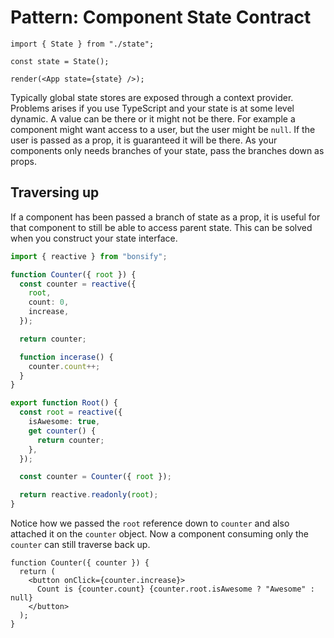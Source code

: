 # Pattern: Component State Contract

```tsx
import { State } from "./state";

const state = State();

render(<App state={state} />);
```

Typically global state stores are exposed through a context provider. Problems arises if you use TypeScript and your state is at some level dynamic. A value can be there or it might not be there. For example a component might want access to a user, but the user might be `null`. If the user is passed as a prop, it is guaranteed it will be there. As your components only needs branches of your state, pass the branches down as props.

## Traversing up

If a component has been passed a branch of state as a prop, it is useful for that component to still be able to access parent state. This can be solved when you construct your state interface.

```ts
import { reactive } from "bonsify";

function Counter({ root }) {
  const counter = reactive({
    root,
    count: 0,
    increase,
  });

  return counter;

  function incerase() {
    counter.count++;
  }
}

export function Root() {
  const root = reactive({
    isAwesome: true,
    get counter() {
      return counter;
    },
  });

  const counter = Counter({ root });

  return reactive.readonly(root);
}
```

Notice how we passed the `root` reference down to `counter` and also attached it on the `counter` object. Now a component consuming only the `counter` can still traverse back up.

```tsx
function Counter({ counter }) {
  return (
    <button onClick={counter.increase}>
      Count is {counter.count} {counter.root.isAwesome ? "Awesome" : null}
    </button>
  );
}
```
